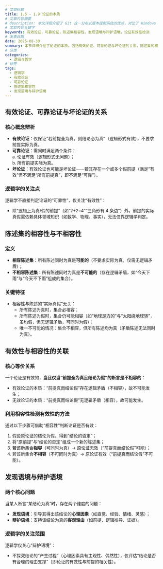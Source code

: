 ```yaml
---
# 文章标题
title: 1.5 - 1.9 论证的本质
# 文章内容摘要
# description: 本文详细介绍了 Git 这一分布式版本控制系统的优点，对比了 Windows 与 macOS/Linux 系统下的常用命令，讲解了 vim 操作模式及常用命令，还阐述了 Git 的基本配置、特定项目配置和命令缩写设置等内容。
# 文章内容关键字
keywords: 有效论证，可靠论证，陈述集相容性，发现语境与辩护语境，论证有效性检测
# 发表日期
date: 2025-08-30
summary: 本节详细介绍了论证的本质，包括有效论证、可靠论证与坏论证的关系，陈述集的相容性与不相容性，有效性与相容性的关联，以及发现语境与辩护语境。
# 分类
categories:
  - 逻辑与哲学
# 标签
tags:
  - 逻辑学
  - 有效论证
  - 可靠论证
  - 陈述集相容性
  - 发现语境与辩护语境
---
```


## 有效论证、可靠论证与坏论证的关系

### 核心概念辨析

- **有效论证**：仅保证“若前提全为真，则结论必为真”（逻辑形式有效），不要求前提实际为真。
- **可靠论证**：需同时满足两个条件：  
  a. 论证有效（逻辑形式无问题）；  
  b. 所有前提实际为真。
- **坏论证**：有效论证也可能是坏论证——若其存在一个或多个假前提（满足“有效”但不满足“所有前提真”，即不满足“可靠”）。

### 逻辑学的关注点

逻辑学不直接判定论证的“可靠性”，仅关注“有效性”：

- 除“逻辑上为真/假的前提”（如“2+2=4”“三角形有 4 条边”）外，前提的实际真假需依赖具体领域知识（如数学、物理、事实），无法仅靠逻辑学判定。

## 陈述集的相容性与不相容性

### 定义

- **相容陈述集**：所有陈述同时为真是**可能的**（不要求实际为真，仅需无逻辑矛盾）；
- **不相容陈述集**：所有陈述同时为真是**不可能的**（存在逻辑矛盾，如“今天下雨”与“今天不下雨”组成的集合）。

### 关键特征

- 相容性与陈述的“实际真假”无关：
  - 所有陈述为真时，集合必相容；
  - 所有陈述为假时，集合仍可能相容（如“地球是方的”与“太阳绕地球转”，虽均假，但无逻辑矛盾，可同时为假）；
  - 唯一不可能的情况：集合不相容，但所有陈述均为真（矛盾陈述无法同时为真）。

## 有效性与相容性的关联

### 核心等价关系

一个论证是有效的，**当且仅当“前提全为真且结论为假”的断言是不相容的**：

- 有效论证的本质：“前提真而结论假”存在逻辑矛盾（不相容），故不可能发生；
- 无效论证的本质：“前提真而结论假”无逻辑矛盾（相容），故可能发生。

### 利用相容性检测有效性的方法

通过以下步骤可借助“相容性”判断论证是否有效：

1. 假设原论证的结论为假，得到“结论的否定”；
2. 将“原前提”与“结论的否定”组成一个新的陈述集；
3. 若该新集合**相容**（可同时为真）→ 原论证无效（“前提真而结论假”可能）；
4. 若该新集合**不相容**（不可同时为真）→ 原论证有效（“前提真而结论假”不可能）。

## 发现语境与辩护语境

### 两个核心问题

当某人断言“某结论为真”时，存在两个维度的问题：

- **发现语境**：引导其得出该结论的**心理因素**（如直觉、经验、情绪、灵感）；
- **辩护语境**：支持该结论为真的**客观理由**（如前提、逻辑推导、证据）。

### 逻辑学的关注范围

逻辑学仅关心“辩护语境”：

- 不探究结论的“产生过程”（心理因素具有主观性、偶然性），仅评估“结论是否有合理的理由支撑”（即论证的有效性与前提的相关性）。
